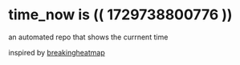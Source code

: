 # time_now is (( 1729738800776 ))

an automated repo that shows the currnent time

inspired by [breakingheatmap](https://github.com/breakingheatmap/breakingheatmap)